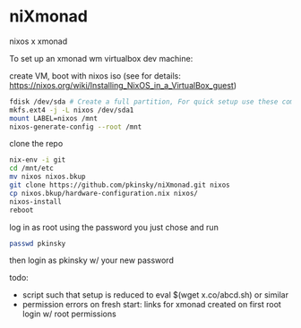 # niXmonad
nixos x xmonad

To set up an xmonad wm virtualbox dev machine:

create VM, boot with nixos iso (see for details: https://nixos.org/wiki/Installing_NixOS_in_a_VirtualBox_guest)

```bash
fdisk /dev/sda # Create a full partition, For quick setup use these commands in order: n, p, 1, <Enter>, <Enter>, w
mkfs.ext4 -j -L nixos /dev/sda1
mount LABEL=nixos /mnt
nixos-generate-config --root /mnt
```

clone the repo
```bash
nix-env -i git
cd /mnt/etc
mv nixos nixos.bkup
git clone https://github.com/pkinsky/niXmonad.git nixos
cp nixos.bkup/hardware-configuration.nix nixos/
nixos-install
reboot
```

log in as root using the password you just chose and run

```bash
passwd pkinsky
```

then login as pkinsky w/ your new password

todo:
- script such that setup is reduced to eval $(wget x.co/abcd.sh) or similar
- permission errors on fresh start: links for xmonad created on first root login w/ root permissions
